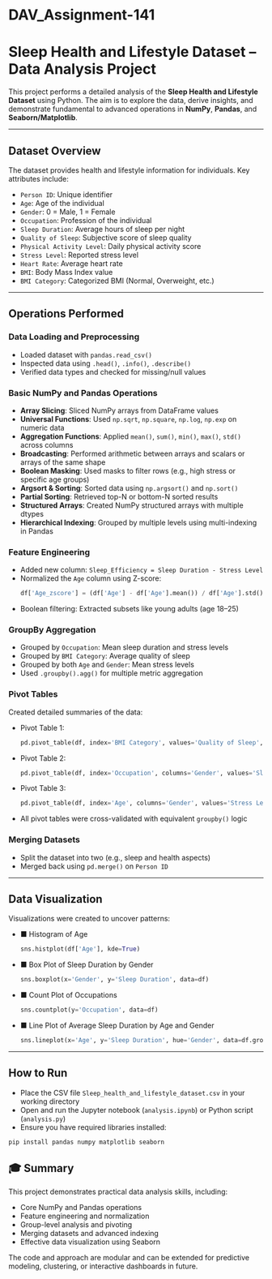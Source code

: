 # DAV_Assignment-141
#  Sleep Health and Lifestyle Dataset – Data Analysis Project

This project performs a detailed analysis of the **Sleep Health and Lifestyle Dataset** using Python. The aim is to explore the data, derive insights, and demonstrate fundamental to advanced operations in **NumPy**, **Pandas**, and **Seaborn/Matplotlib**.

---

## Dataset Overview

The dataset provides health and lifestyle information for individuals. Key attributes include:

- `Person ID`: Unique identifier
- `Age`: Age of the individual
- `Gender`: 0 = Male, 1 = Female
- `Occupation`: Profession of the individual
- `Sleep Duration`: Average hours of sleep per night
- `Quality of Sleep`: Subjective score of sleep quality
- `Physical Activity Level`: Daily physical activity score
- `Stress Level`: Reported stress level
- `Heart Rate`: Average heart rate
- `BMI`: Body Mass Index value
- `BMI Category`: Categorized BMI (Normal, Overweight, etc.)

---

##  Operations Performed

###  Data Loading and Preprocessing
- Loaded dataset with `pandas.read_csv()`
- Inspected data using `.head()`, `.info()`, `.describe()`
- Verified data types and checked for missing/null values

### Basic NumPy and Pandas Operations
- **Array Slicing**: Sliced NumPy arrays from DataFrame values
- **Universal Functions**: Used `np.sqrt`, `np.square`, `np.log`, `np.exp` on numeric data
- **Aggregation Functions**: Applied `mean()`, `sum()`, `min()`, `max()`, `std()` across columns
- **Broadcasting**: Performed arithmetic between arrays and scalars or arrays of the same shape
- **Boolean Masking**: Used masks to filter rows (e.g., high stress or specific age groups)
- **Argsort & Sorting**: Sorted data using `np.argsort()` and `np.sort()`
- **Partial Sorting**: Retrieved top-N or bottom-N sorted results
- **Structured Arrays**: Created NumPy structured arrays with multiple dtypes
- **Hierarchical Indexing**: Grouped by multiple levels using multi-indexing in Pandas

###  Feature Engineering
- Added new column: `Sleep_Efficiency = Sleep Duration - Stress Level`
- Normalized the `Age` column using Z-score:
  ```python
  df['Age_zscore'] = (df['Age'] - df['Age'].mean()) / df['Age'].std()
  ```
- Boolean filtering: Extracted subsets like young adults (age 18–25)

### GroupBy Aggregation
- Grouped by `Occupation`: Mean sleep duration and stress levels
- Grouped by `BMI Category`: Average quality of sleep
- Grouped by both `Age` and `Gender`: Mean stress levels
- Used `.groupby().agg()` for multiple metric aggregation

### Pivot Tables
Created detailed summaries of the data:

- Pivot Table 1:
  ```python
  pd.pivot_table(df, index='BMI Category', values='Quality of Sleep', aggfunc='mean')
  ```
- Pivot Table 2:
  ```python
  pd.pivot_table(df, index='Occupation', columns='Gender', values='Sleep Duration', aggfunc='mean')
  ```
- Pivot Table 3:
  ```python
  pd.pivot_table(df, index='Age', columns='Gender', values='Stress Level', aggfunc='mean')
  ```
- All pivot tables were cross-validated with equivalent `groupby()` logic

### Merging Datasets
- Split the dataset into two (e.g., sleep and health aspects)
- Merged back using `pd.merge()` on `Person ID`

---

##  Data Visualization

Visualizations were created to uncover patterns:

- ■ Histogram of Age
  ```python
  sns.histplot(df['Age'], kde=True)
  ```
- ■ Box Plot of Sleep Duration by Gender
  ```python
  sns.boxplot(x='Gender', y='Sleep Duration', data=df)
  ```
- ■ Count Plot of Occupations
  ```python
  sns.countplot(y='Occupation', data=df)
  ```
- ■ Line Plot of Average Sleep Duration by Age and Gender
  ```python
  sns.lineplot(x='Age', y='Sleep Duration', hue='Gender', data=df.groupby(['Age', 'Gender'])['Sleep Duration'].mean().reset_index())
  ```

---

## How to Run

- Place the CSV file `Sleep_health_and_lifestyle_dataset.csv` in your working directory
- Open and run the Jupyter notebook (`analysis.ipynb`) or Python script (`analysis.py`)
- Ensure you have required libraries installed:

```bash
pip install pandas numpy matplotlib seaborn
```


## 🎓 Summary

This project demonstrates practical data analysis skills, including:

- Core NumPy and Pandas operations
- Feature engineering and normalization
- Group-level analysis and pivoting
- Merging datasets and advanced indexing
- Effective data visualization using Seaborn

The code and approach are modular and can be extended for predictive modeling, clustering, or interactive dashboards in future.



